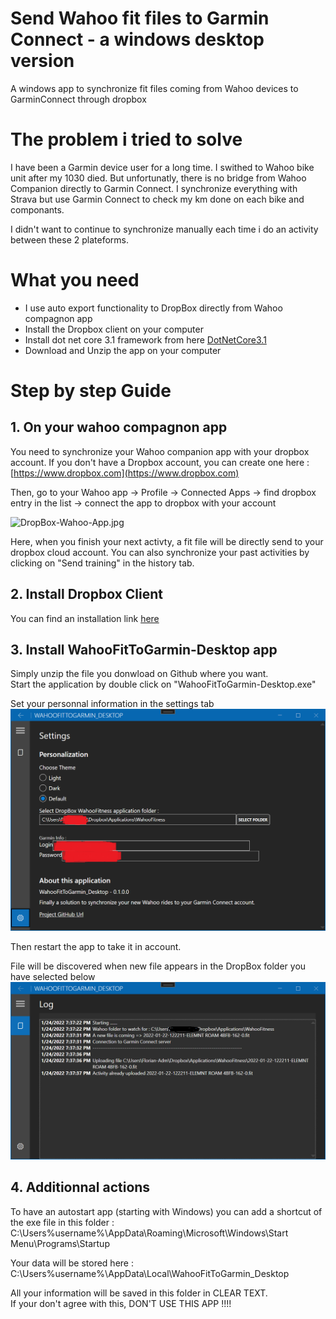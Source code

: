 # Send Wahoo fit files to Garmin Connect - a windows desktop version
A windows app to synchronize fit files coming from Wahoo devices to GarminConnect through dropbox

# The problem i tried to solve
I have been a Garmin device user for a long time. I swithed to Wahoo bike unit after my 1030 died. But unfortunatly, there is no bridge from Wahoo Companion directly to Garmin Connect. I synchronize everything with Strava but use Garmin Connect to check my km done on each bike and componants.

I didn't want to continue to synchronize manually each time i do an activity between these 2 plateforms.

# What you need

- I use auto export functionality to DropBox directly from Wahoo compagnon app
- Install the Dropbox client on your computer
- Install dot net core 3.1 framework from here [DotNetCore3.1](https://dotnet.microsoft.com/en-us/download/dotnet/3.1)
- Download and Unzip the app on your computer

# Step by step Guide

## 1. On your wahoo compagnon app
You need to synchronize your Wahoo companion app with your dropbox account. If you don't have a Dropbox account, you can create one here : [https://www.dropbox.com](https://www.dropbox.com)

Then, go to your Wahoo app -> Profile -> Connected Apps -> find dropbox entry in the list -> connect the app to dropbox with your account

![DropBox-Wahoo-App.jpg](https://i.postimg.cc/mknWL7pb/Drop-Box-Wahoo-App.jpg)

Here, when you finish your next activty, a fit file will be directly send to your dropbox cloud account. You can also synchronize your past activities by clicking on "Send training" in the history tab.

## 2. Install Dropbox Client

You can find an installation link [here](https://www.dropbox.com/downloading)

## 3. Install WahooFitToGarmin-Desktop app

Simply unzip the file you donwload on Github where you want.   
Start the application by double click on "WahooFitToGarmin-Desktop.exe"  

Set your personnal information in the settings tab
![Settings.jpg](/Pictures/settings.png)

Then restart the app to take it in account.


File will be discovered when new file appears in the DropBox folder you have selected below
![Example interface.png](/Pictures/Example_interface.png)




## 4. Additionnal actions

To have an autostart app (starting with Windows) you can add a shortcut of the exe file in this folder : C:\Users\%username%\AppData\Roaming\Microsoft\Windows\Start Menu\Programs\Startup  

Your data will be stored here : C:\Users\%username%\AppData\Local\WahooFitToGarmin_Desktop


         






All your information will be saved in this folder in CLEAR TEXT.  
If your don't agree with this, DON'T USE THIS APP !!!!

